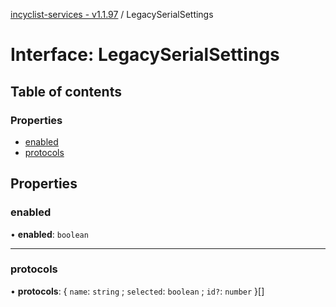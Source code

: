 [incyclist-services - v1.1.97](../README.md) / LegacySerialSettings

# Interface: LegacySerialSettings

## Table of contents

### Properties

- [enabled](LegacySerialSettings.md#enabled)
- [protocols](LegacySerialSettings.md#protocols)

## Properties

### enabled

• **enabled**: `boolean`

___

### protocols

• **protocols**: \{ `name`: `string` ; `selected`: `boolean` ; `id?`: `number`  }[]
